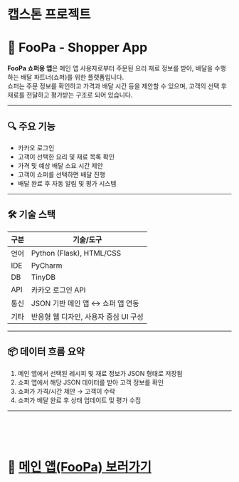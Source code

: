 # 캡스톤 프로젝트
# 🚚 FooPa - Shopper App

**FooPa 쇼퍼용 앱**은 메인 앱 사용자로부터 주문된 요리 재료 정보를 받아, 배달을 수행하는 배달 파트너(쇼퍼)를 위한 플랫폼입니다.  
쇼퍼는 주문 정보를 확인하고 가격과 배달 시간 등을 제안할 수 있으며, 고객의 선택 후 재료를 전달하고 평가받는 구조로 되어 있습니다.

---

## 🔍 주요 기능

- 카카오 로그인
- 고객이 선택한 요리 및 재료 목록 확인
- 가격 및 예상 배달 소요 시간 제안
- 고객이 쇼퍼를 선택하면 배달 진행
- 배달 완료 후 자동 알림 및 평가 시스템

---

## 🛠 기술 스택

| 구분        | 기술/도구 |
|-------------|------------|
| 언어        | Python (Flask), HTML/CSS |
| IDE         | PyCharm |
| DB          | TinyDB |
| API         | 카카오 로그인 API |
| 통신        | JSON 기반 메인 앱 ↔ 쇼퍼 앱 연동 |
| 기타        | 반응형 웹 디자인, 사용자 중심 UI 구성 |

---

## 📦 데이터 흐름 요약

1. 메인 앱에서 선택된 레시피 및 재료 정보가 JSON 형태로 저장됨
2. 쇼퍼 앱에서 해당 JSON 데이터를 받아 고객 정보를 확인
3. 쇼퍼가 가격/시간 제안 → 고객이 수락
4. 쇼퍼가 배달 완료 후 상태 업데이트 및 평가 수집

---

<br><br><br>

# 📎 [ 메인 앱(FooPa) 보러가기](https://github.com/DDH-975/FooPa_local)

